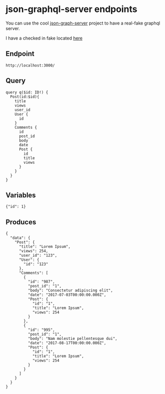 # json-graphql-server endpoints 
 
You can use the cool [json-graph-server](https://github.com/marmelab/json-graphql-server) project to have a real-fake graphql server. 

I have a checked in fake located [here](./json-graphql-server)  

## Endpoint  
```
http://localhost:3000/
```
## Query 
```
query q($id: ID!) {
  Post(id:$id){
    title
    views
    user_id
    User {
      id
    }
    Comments {
      id
      post_id
      body
      date
      Post {
        id
        title
        views
      }     
    }
  }
}
```
## Variables 
```
{"id": 1}
```
## Produces 
```
{
  "data": {
    "Post": {
      "title": "Lorem Ipsum",
      "views": 254,
      "user_id": "123",
      "User": {
        "id": "123"
      },
      "Comments": [
        {
          "id": "987",
          "post_id": "1",
          "body": "Consectetur adipiscing elit",
          "date": "2017-07-03T00:00:00.000Z",
          "Post": {
            "id": "1",
            "title": "Lorem Ipsum",
            "views": 254
          }
        },
        {
          "id": "995",
          "post_id": "1",
          "body": "Nam molestie pellentesque dui",
          "date": "2017-08-17T00:00:00.000Z",
          "Post": {
            "id": "1",
            "title": "Lorem Ipsum",
            "views": 254
          }
        }
      ]
    }
  }
}
```
